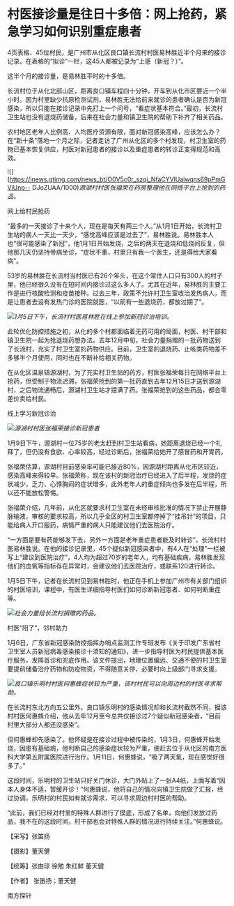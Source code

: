 # 村医接诊量是往日十多倍：网上抢药，紧急学习如何识别重症患者

4页表格、45位村民，是广州市从化区良口镇长流村村医易林胜近半个月来的接诊记录。在表格的“拟诊”一栏，这45人都被记录为“上感（新冠？）”。

这半个月的接诊量，是易林胜平时的十多倍。

长流村位于从化北部山区，距离良口镇车程四十分钟，开车到从化市区要近一个半小时。因为村里缺少抗原检测试剂，易林胜无法给前来就诊的患者确认是否为新冠感染，所以只能在接诊记录中先打上一个问号，“看症状基本符合。”最初，长流村卫生站也没有退烧药储备，后来在社会力量和镇卫生院的帮助下补齐了相关药品。

农村地区老年人比例高、人均医疗资源有限，面对新冠感染高峰，应该怎么办？在“新十条”落地一个月之际，记者走访了广州从化区的多个村发现，村卫生室的药物已基本恢复供应，村医对新冠患者的接诊以及重症患者的转诊正变得规范和高效。

![](https://inews.gtimg.com/news_bt/O0V5c0r_szqi_NfaCYVlUaiwqns69pPmGViUnp--
DJoZUAA/1000)_源湖村村医张福荣在药房整理他在网络平台上抢到的药品。_

网上给村民抢药

“最多的一天接诊了十来个人，现在是每天有两三个人。”从1月1日开始，长流村卫生站的病人一天比一天少，“感觉高峰应该是过去了”，易林胜说。易林胜本人也“很可能感染了新冠”，他1月1日开始发烧，之后的两天在退烧和低烧间反复，但他那几天仍坚持带病坐诊，“症状不重，村里只有我一个医生，还是得给大家看病”。

53岁的易林胜在长流村当村医已有26个年头，在这个常住人口只有300人的村子里，他已经很久没有在短时间内接诊过这么多人了。尤其在近年，易林胜的主要工作是进行核酸检测和疫苗接种。过去三年，政策不允许村卫生室收治发热病人，而是让患者去设有发热门诊的医院就医，“以前有一些退烧药，都放过期了”。

![](https://inews.gtimg.com/news_bt/OiO01coEp63kcLsOF_AO0Hs6QmakZzPrbOQ4C84B4_CdMAA/1000)_1月5日下午，长流村村医易林胜在线上参加新冠诊治培训。_

此轮优化防控措施之初，从化的多个村都面临着无药可用的局面，村医、村干部和镇卫生院一起为抢退烧药想办法。去年12月中旬，社会力量捐赠的一批药物送到了长流村，充实了村卫生室的药物供应。目前，卫生室的退烧药、止咳类药物差不多够半个月使用，同时也在不断补给相关药物。

在从化区温泉镇源湖村，为了充实村卫生站的药方，村医张福荣每日在网络平台上抢药，但受制于物流迟滞，张福荣抢到的第一批药直到去年12月15日才送到源湖村，之后物流通畅后，源湖村卫生站才摆满了药。张福荣抢到的这些药品，都会零差价卖给村民。

线上学习新冠诊治

![](https://inews.gtimg.com/news_bt/O8QxSuBHyv1OBRX3tW58LJ9QtN7jDhYtvcp34lzkOwCU4AA/1000)_源湖村村医张福荣接诊新冠患者_

1月9日下午，源湖村一位75岁的老太赶到村卫生站看病，她距离退烧已经一个礼拜了，但仍没有食欲、心率较高，经过诊断后，张福荣给她开了感冒药和开胃药。

张福荣估算，源湖村目前感染率可能已接近80%，因源湖村距离从化市区较近，感染高峰来得较早。张福荣称，现在该村的新冠治疗已经进入了后半程，发烧的症状减少，乏力、心悸胸闷的症状增多，此外老年人的重症倾向也多发在后半程，所以还不能放松警惕。

张福荣介绍，几年前，从化区就要求村卫生室在未经审核批准的情况下禁止开展静脉输液，审核的要求较高，所以几乎全区的村卫生室都停掉了“挂吊针”的项目，只能给病人开口服药，病情严重的病人只能建议他们去医院治疗。

“一方面是要有药能够发下去，另外一方面是老年重症患者能及时转诊”，长流村村医易林胜说。在他的接诊记录里，45个疑似新冠感染者中，有4人在“处理”一栏被写上“建议到医院治疗”，4人均为超过70岁的老年人，均有基础疾病，易林胜发现他们的血氧等指标存在异常时，会建议他们去医院治疗，或联系120进行转诊。

1月5日下午，记者在长流村见到易林胜时，他正在手机上参加广州市有关部门组织的村医培训，课程中，有医生详细指导村医们如何诊断新冠患者、如何判断重症等。

![](https://inews.gtimg.com/news_bt/OvPi37pXvudGcm30GL6r4DeIUPR5lGh-7_YNZMHAGGgE4AA/1000)_社会力量给长流村捐赠的药品。_

村医“阳了”，邻村助力

1月6日，广东省新冠感染防控指挥办哨点监测工作专班发布《关于印发广东省村卫生室人员新冠病毒感染接诊十须知的通知》，进一步指导村医为村民提供基本医疗服务，发挥首诊和兜底作用。该文件提出，地理位置偏远、交通不便的村卫生室要提前储备治疗药物和防疫物资，不得随意关停，必要时向上级部门寻求支援。

![](https://inews.gtimg.com/news_bt/OT4nSVsf1FMaLBOvVXBdj4_gLc5xKyTpwHtWO6oaRpfEoAA/1000)_良口镇乐明村村医何惠蜂症状较为严重，该村村民可以向周边村的村医寻求帮助。_

在长流村东北方向五公里外，良口镇乐明村的感染情况却和长流村截然不同，据该村村医何惠蜂介绍，他从去年12月至今总共仅接诊过7个疑似新冠感染者，“目前村里大部分人都还没感染”。

但何惠蜂却先感染了。他怀疑是在接诊过程中被传染的，1月3日，何惠蜂开始发烧，因患有基础病，他判断自己的感染症状较为严重，便赶去位于从化区的南方医科大学第五附属医院进行治疗。1月11日，何惠蜂说，“吸了两天氧，现在感觉好很多了。”

这段时间，乐明村的卫生站只好关门休诊，大门外贴上了一张A4纸，上面写着“因本人身体不适，暂缓开诊！”何惠蜂说，他将自己的情况向镇卫生院做了汇报，经过协调，乐明村的村民如有就诊需求，可以寻求周边村村医的帮助。

“此前，我们已经对村里的特殊人群进行了摸底，形成了名单，向他们发放过药品，我不在的这段时间，村干部也会对特殊人群的情况进行持续关注。”何惠蜂说。

【采写】张笛扬

【摄影】董天健

【统筹】张由琼 徐勉 朱红鲜 董天健

【作者】 张笛扬；董天健

南方探针

